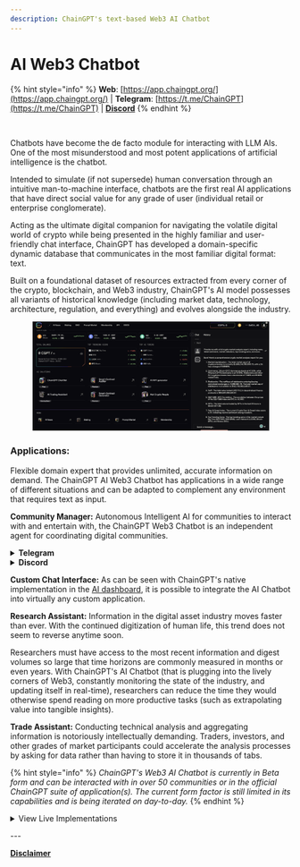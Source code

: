 ```yaml
---
description: ChainGPT's text-based Web3 AI Chatbot
---
```


# AI Web3 Chatbot

{% hint style="info" %}
**Web**: [https://app.chaingpt.org/](https://app.chaingpt.org/) | **Telegram**: [https://t.me/ChainGPT](https://t.me/ChainGPT) | [**Discord**](https://discord.gg/chaingpt)
{% endhint %}

<figure><img src="../../.gitbook/assets/Partnership announcement  [Template].gif" alt=""><figcaption></figcaption></figure>

Chatbots have become the de facto module for interacting with LLM AIs. One of the most misunderstood and most potent applications of artificial intelligence is the chatbot.&#x20;

Intended to simulate (if not supersede) human conversation through an intuitive man-to-machine interface, chatbots are the first real AI applications that have direct social value for any grade of user (individual retail or enterprise conglomerate).

Acting as the ultimate digital companion for navigating the volatile digital world of crypto while being presented in the highly familiar and user-friendly chat interface, ChainGPT has developed a domain-specific dynamic database that communicates in the most familiar digital format: text.

Built on a foundational dataset of resources extracted from every corner of the crypto, blockchain, and Web3 industry, ChainGPT's AI model possesses all variants of historical knowledge (including market data, technology, architecture, regulation, and everything) and evolves alongside the industry.&#x20;

<figure><img src="../../.gitbook/assets/image (2) (1).png" alt=""><figcaption></figcaption></figure>

### Applications:

Flexible domain expert that provides unlimited, accurate information on demand. The ChainGPT AI Web3 Chatbot has applications in a wide range of different situations and can be adapted to complement any environment that requires text as input.&#x20;

**Community Manager:** Autonomous Intelligent AI for communities to interact with and entertain with, the ChainGPT Web3 Chatbot is an independent agent for coordinating digital communities.

<details>

<summary><strong>Telegram</strong></summary>

Monitor the activity of your community and give them the ability to query any information about the industry (or specifically only a set project) without having to overload CMs.

</details>

<details>

<summary><strong>Discord</strong></summary>

A moderator that knows more about the industry than any moderator should. Discord communities are notoriously fickle in the servers they join; the presence of ChainGPT's AI chatbot has proven to be an enticing sticking point for users to join and stay in a community.

</details>

**Custom Chat Interface:** As can be seen with ChainGPT's native implementation in the [AI dashboard](https://app.chaingpt.org/), it is possible to integrate the AI Chatbot into virtually any custom application.

**Research Assistant:** Information in the digital asset industry moves faster than ever. With the continued digitization of human life, this trend does not seem to reverse anytime soon.&#x20;

Researchers must have access to the most recent information and digest volumes so large that time horizons are commonly measured in months or even years. With ChainGPT's AI Chatbot (that is plugging into the lively corners of Web3, constantly monitoring the state of the industry, and updating itself in real-time), researchers can reduce the time they would otherwise spend reading on more productive tasks (such as extrapolating value into tangible insights).

**Trade Assistant:** Conducting technical analysis and aggregating information is notoriously intellectually demanding. Traders, investors, and other grades of market participants could accelerate the analysis processes by asking for data rather than having to store it in thousands of tabs.

{% hint style="info" %}
_ChainGPT's Web3 AI Chatbot is currently in Beta form and can be interacted with in over 50 communities or in the official ChainGPT suite of application(s). The current form factor is still limited in its capabilities and is being iterated on day-to-day._
{% endhint %}

<details>

<summary>View Live Implementations</summary>

Telegram: [https://t.me/ChainGPT](https://t.me/ChainGPT)

Discord: [https://discord.gg/chaingpt](https://discord.gg/chaingpt)

Dashboard: [https://app.chaingpt.org/](https://app.chaingpt.org/)

</details>

\---

[**Disclaimer**](../../misc/legal-docs/disclaimer.md)
